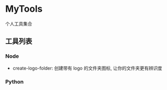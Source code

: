 # MyTools

个人工具集合

## 工具列表

### Node

-   create-logo-folder: 创建带有 logo 的文件夹图标, 让你的文件夹更有辨识度

### Python
